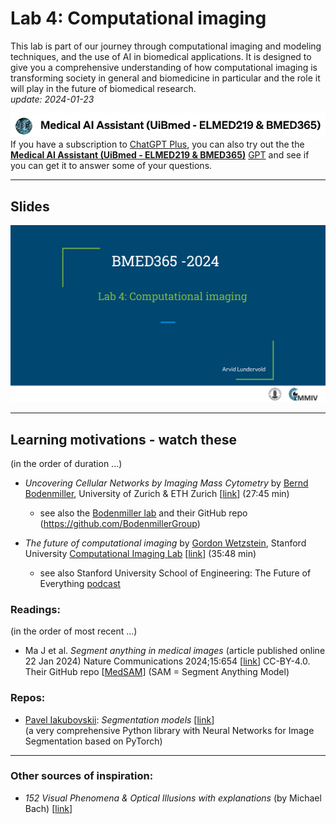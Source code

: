 # Lab 4: Computational imaging

This lab is part of our journey through computational imaging and modeling techniques, and the use of AI in biomedical applications. It is designed to give you a comprehensive understanding of how computational imaging is transforming society in general and biomedicine in particular and the role it will play in the future of biomedical research.<br>  _update: 2024-01-23_


<!-- ![img](../assets/GPT-MedAI.png)<br> -->
<img src="../assets/GPT-MedAI.png" width="600"><br>
If you have a subscription to [ChatGPT Plus](https://openai.com/blog/chatgpt-plus), you can also try out the the [**Medical AI Assistant (UiBmed - ELMED219 & BMED365)**](https://chat.openai.com/g/g-d90dfN17H-medical-ai-assistant-uibmed-elmed219-bmed365) [GPT](https://openai.com/blog/introducing-gpts) and see if you can get it to answer some of your questions.

---------------

## Slides

<a href="https://docs.google.com/presentation/d/e/2PACX-1vTLTLwQvxtHvsNSGMIkup3ttoxDPNC3fwm-1ozEjV6rZPmoUGise_6ar7apjgce5C64Oxx__MMlKQsg/pub?start=false&loop=false&delayms=3000"><img src="assets/Lab4-slide-0.png"></a>


<!--
<img src="assets/Lab3-slide-0.png">
-->
-----

## Learning motivations - watch these
(in the order of duration ...)

- _Uncovering Cellular Networks by Imaging Mass Cytometry_ by [Bernd Bodenmiller](https://scholar.google.com/citations?user=-crrFJYAAAAJ&hl=en), University of Zurich & ETH Zurich [[link](https://youtu.be/j3DSbg-oB8w?si=0PDiQHuHfvlUy26j)] (27:45 min)
   - see also the [Bodenmiller lab](https://www.bodenmillerlab.com) and their GitHub repo (https://github.com/BodenmillerGroup)

  
- _The future of computational imaging_ by [Gordon Wetzstein](https://scholar.google.com/citations?user=VOf45S0AAAAJ&hl=en), Stanford University [Computational Imaging Lab](https://www.computationalimaging.org) [[link](https://youtu.be/Vw6DdUAnRXU?si=1-CFfE628stSrFBe)] (35:48 min)
   - see also Stanford University School of Engineering: The Future of Everything [podcast](https://www.youtube.com/playlist?list=PL3FW7Lu3i5JvBYuJvDuDZliJFv9ZDmKs_) 
   
   
### Readings:
(in the order of most recent ...)

- Ma J et al. _Segment anything in medical images_ (article published online 22 Jan 2024) Nature Communications 2024;15:654 [[link](https://doi.org/10.1038/s41467-024-44824-z)] CC-BY-4.0. Their GitHub repo [[MedSAM](https://github.com/bowang-lab/MedSAM)] (SAM = Segment Anything Model)

  
### Repos:

- [Pavel Iakubovskii](https://www.linkedin.com/in/pavel-iakubovskii/?originalSubdomain=pt): _Segmentation models_  [[link](https://github.com/qubvel/segmentation_models.pytorch)] <br>(a very comprehensive Python library with Neural Networks for Image Segmentation based on PyTorch)


<!--
- _100 Days of NLP </>_ by Raviraja Ghanta [[link](https://github.com/graviraja/100-Days-of-NLP)] A visual guide through NLP with Jupyter notebooks (using colab).
-->


-----

### Other sources of inspiration:

- _152 Visual Phenomena & Optical Illusions with explanations_ (by Michael Bach) [[link](https://michaelbach.de/ot)]
